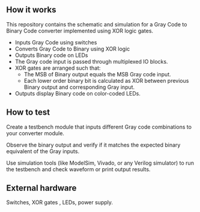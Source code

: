 <!---

This file is used to generate your project datasheet. Please fill in the information below and delete any unused
sections.

You can also include images in this folder and reference them in the markdown. Each image must be less than
512 kb in size, and the combined size of all images must be less than 1 MB.
-->

## How it works
This repository contains the schematic and simulation for a Gray Code to Binary Code converter implemented using XOR logic gates.
- Inputs Gray Code using switches
- Converts Gray Code to Binary using XOR logic
- Outputs Binary code on LEDs
- The Gray code input is passed through multiplexed IO blocks.
- XOR gates are arranged such that:
  - The MSB of Binary output equals the MSB Gray code input.
  - Each lower order binary bit is calculated as XOR between previous Binary output and corresponding Gray input.
- Outputs display Binary code on color-coded LEDs.

## How to test
Create a testbench module that inputs different Gray code combinations to your converter module.

Observe the binary output and verify if it matches the expected binary equivalent of the Gray inputs.

Use simulation tools (like ModelSim, Vivado, or any Verilog simulator) to run the testbench and check waveform or print output results.

## External hardware

Switches, XOR gates , LEDs,  power supply.
